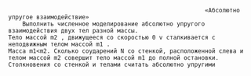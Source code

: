                                                             «Абсолютно упругое взаимодействие»
        Выполнить численное моделирование абсолютно упругого взаимодействия двух тел разной массы. 
    Тело массой m2 , движущееся со скоростью 0 v сталкивается с неподвижным телом массой m1 .
    Масса m1<m2. Сколько соударений N со стенкой, расположенной слева и телом массой m2 совершит тело массой m1 до полной остановки. Столкновения со стенкой и телами считать абсолютно упругими
